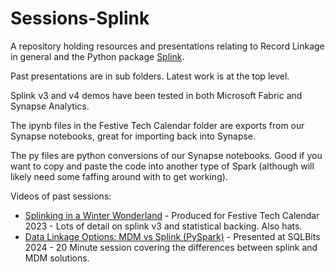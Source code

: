 # Sessions-Splink

A repository holding resources and presentations relating to Record Linkage in general and the Python package [Splink](https://moj-analytical-services.github.io/splink/).

Past presentations are in sub folders. Latest work is at the top level.

Splink v3 and v4 demos have been tested in both Microsoft Fabric and Synapse Analytics.

The ipynb files in the Festive Tech Calendar folder are exports from our Synapse notebooks, great for importing back into Synapse.

The py files are python conversions of our Synapse notebooks. Good if you want to copy and paste the code into another type of Spark (although will likely need some faffing around with to get working).

Videos of past sessions:

* [Splinking in a Winter Wonderland](https://www.youtube.com/watch?v=1ijNR3V4v3w) - Produced for Festive Tech Calendar 2023 - Lots of detail on splink v3 and statistical backing. Also hats.
* [Data Linkage Options: MDM vs Splink (PySpark)](https://www.youtube.com/watch?v=joNamEyfPBMhttps:/) - Presented at SQLBits 2024 - 20 Minute session covering the differences between splink and MDM solutions.
